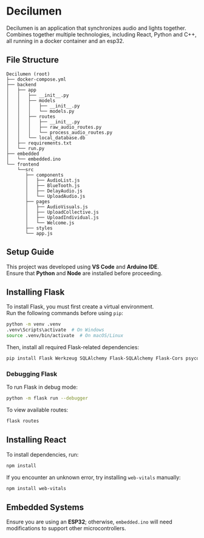 # Decilumen

Decilumen is an application that synchronizes audio and lights together. Combines together multiple technologies, including React, Python and C++, all running in a docker container and an esp32.

## File Structure

```
Decilumen (root)
├── docker-compose.yml
├── backend
│   ├── app
│   │   ├── __init__.py
│   │   ├── models
│   │   │   ├── __init__.py
│   │   │   └── models.py
│   │   ├── routes
│   │   │   ├── __init__.py
│   │   │   ├── raw_audio_routes.py
│   │   │   └── process_audio_routes.py
│   │   └── local_database.db
│   ├── requirements.txt
│   └── run.py
├── embedded
│   └── embedded.ino
└── frontend
    └──src
       ├── components
       │   ├── AudioList.js
       │   ├── BlueTooth.js
       │   ├── DelayAudio.js
       │   └── UploadAudio.js
       ├── pages
       │   ├── AudioVisuals.js
       │   ├── UploadCollective.js
       │   ├── UploadIndividual.js
       │   └── Welcome.js
       ├── styles
       └── app.js
```

## Setup Guide

This project was developed using **VS Code** and **Arduino IDE**.  
Ensure that **Python** and **Node** are installed before proceeding.

## Installing Flask

To install Flask, you must first create a virtual environment.  
Run the following commands before using `pip`:

```sh
python -m venv .venv
.venv\Scripts\activate  # On Windows
source .venv/bin/activate  # On macOS/Linux
```

Then, install all required Flask-related dependencies:

```sh
pip install Flask Werkzeug SQLAlchemy Flask-SQLAlchemy Flask-Cors psycopg2-binary python-dotenv Flask-Migrate librosa paho-mqtt
```

### Debugging Flask

To run Flask in debug mode:

```sh
python -m flask run --debugger
```

To view available routes:

```sh
flask routes
```

## Installing React

To install dependencies, run:

```sh
npm install
```

If you encounter an unknown error, try installing `web-vitals` manually:

```sh
npm install web-vitals
```

## Embedded Systems

Ensure you are using an **ESP32**; otherwise, `embedded.ino` will need modifications to support other microcontrollers.
